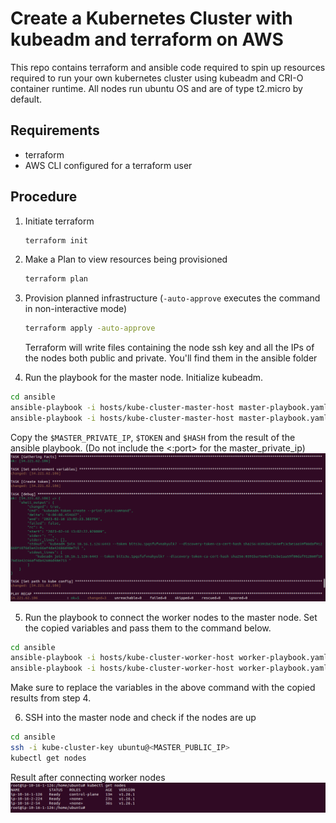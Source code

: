 # Create a Kubernetes Cluster with kubeadm and terraform on AWS
This repo contains terraform and ansible code required to spin up resources required to run your own kubernetes cluster using kubeadm and CRI-O container runtime. All nodes run ubuntu OS and are of type t2.micro by default.

## Requirements
- terraform
- AWS CLI configured for a terraform user


## Procedure
1. Initiate terraform
   ```bash
   terraform init
   ```

2. Make a Plan to view resources being provisioned
   ```bash
   terraform plan
   ```

3. Provision planned infrastructure (`-auto-approve` executes the command in non-interactive mode)
   ```bash
   terraform apply -auto-approve
   ```
   Terraform will write files containing the node ssh key and all the IPs of the nodes both public and private. You'll find them in the ansible folder

4. Run the playbook for the master node. Initialize kubeadm.
  ```bash
  cd ansible
  ansible-playbook -i hosts/kube-cluster-master-host master-playbook.yaml --private-key kube-cluster-key -u ubuntu # you must confirm adding host key before proceeding
  ansible-playbook -i hosts/kube-cluster-master-host master-playbook.yaml --private-key kube-cluster-key -u ubuntu --ssh-common-args '-o StrictHostKeyChecking=no' # Best for automation. Does not require any confirmations
  ```
  Copy the `$MASTER_PRIVATE_IP`, `$TOKEN` and `$HASH` from the result of the ansible playbook. (Do not include the <:port> for the master_private_ip)
  <img src="./master-setup-result.png" alt="master-playbook result" />

5. Run the playbook to connect the worker nodes to the master node. Set the copied variables and pass them to the command below.
  ```bash
  cd ansible
  ansible-playbook -i hosts/kube-cluster-worker-host worker-playbook.yaml -e MASTER_PRIVATE_IP=10.16.1.126 -e TOKEN=bits3u.1pqsfufvnahyulk7 -e HASH=sha256:0391ba7564ef13cbe1aa59f80daf912860f1076d3a42c66af4da42686d48e715 --private-key kube-cluster-key -u ubuntu # you must confirm adding host key before proceeding
  ansible-playbook -i hosts/kube-cluster-worker-host worker-playbook.yaml -e MASTER_PRIVATE_IP=10.16.1.126 -e TOKEN=bits3u.1pqsfufvnahyulk7 -e HASH=sha256:0391ba7564ef13cbe1aa59f80daf912860f1076d3a42c66af4da42686d48e715 --private-key kube-cluster-key -u ubuntu --ssh-common-args '-o StrictHostKeyChecking=no'  # Best for automation. Does not require any confirmations
  ```
  Make sure to replace the variables in the above command with the copied results from step 4.

6. SSH into the master node and check if the nodes are up
  ```bash
  cd ansible
  ssh -i kube-cluster-key ubuntu@<MASTER_PUBLIC_IP>
  kubectl get nodes
  ```
  Result after connecting worker nodes 
  <img src="./get-nodes.png" alt="get-nodes" />

